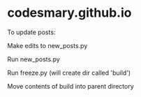# codesmary.github.io
To update posts:

Make edits to new_posts.py

Run new_posts.py

Run freeze.py (will create dir called 'build')

Move contents of build into parent directory
